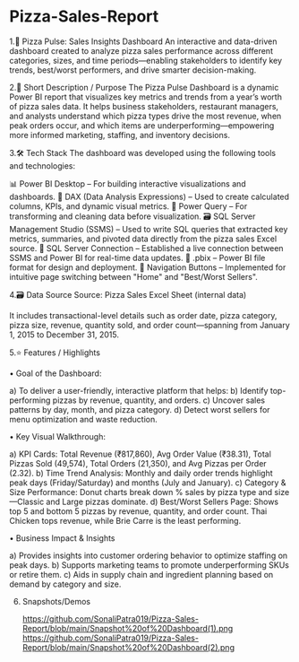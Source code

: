 # Pizza-Sales-Report

1.🍕 Pizza Pulse: Sales Insights Dashboard
An interactive and data-driven dashboard created to analyze pizza sales performance across different categories, sizes, and time periods—enabling stakeholders to identify key trends, best/worst performers, and drive smarter decision-making.

2.📌 Short Description / Purpose
The Pizza Pulse Dashboard is a dynamic Power BI report that visualizes key metrics and trends from a year’s worth of pizza sales data. It helps business stakeholders, restaurant managers, and analysts understand which pizza types drive the most revenue, when peak orders occur, and which items are underperforming—empowering more informed marketing, staffing, and inventory decisions.

3.🛠️ Tech Stack
The dashboard was developed using the following tools and technologies:

📊 Power BI Desktop – For building interactive visualizations and dashboards.
🧠 DAX (Data Analysis Expressions) – Used to create calculated columns, KPIs, and dynamic visual metrics.
📂 Power Query – For transforming and cleaning data before visualization.
🗃️ SQL Server Management Studio (SSMS) – Used to write SQL queries that extracted key metrics, summaries, and pivoted data directly from the pizza sales Excel source.
🔗 SQL Server Connection – Established a live connection between SSMS and Power BI for real-time data updates.
📁 .pbix – Power BI file format for design and deployment.
🧭 Navigation Buttons – Implemented for intuitive page switching between "Home" and "Best/Worst Sellers".

4.🗃️ Data Source
Source: Pizza Sales Excel Sheet (internal data)

It includes transactional-level details such as order date, pizza category, pizza size, revenue, quantity sold, and order count—spanning from January 1, 2015 to December 31, 2015.

5.⭐ Features / Highlights

• Goal of the Dashboard:

a) To deliver a user-friendly, interactive platform that helps:
b) Identify top-performing pizzas by revenue, quantity, and orders.
c) Uncover sales patterns by day, month, and pizza category.
d) Detect worst sellers for menu optimization and waste reduction.

• Key Visual Walkthrough:

a) KPI Cards: Total Revenue (₹817,860), Avg Order Value (₹38.31), Total Pizzas Sold (49,574), Total Orders (21,350), and Avg Pizzas per Order (2.32).
b) Time Trend Analysis: Monthly and daily order trends highlight peak days (Friday/Saturday) and months (July and January).
c) Category & Size Performance: Donut charts break down % sales by pizza type and size—Classic and Large pizzas dominate.
d) Best/Worst Sellers Page: Shows top 5 and bottom 5 pizzas by revenue, quantity, and order count. Thai Chicken tops revenue, while Brie Carre is the least performing.

• Business Impact & Insights

a) Provides insights into customer ordering behavior to optimize staffing on peak days.
b) Supports marketing teams to promote underperforming SKUs or retire them.
c) Aids in supply chain and ingredient planning based on demand by category and size.

6. Snapshots/Demos

   https://github.com/SonaliPatra019/Pizza-Sales-Report/blob/main/Snapshot%20of%20Dashboard(1).png
   https://github.com/SonaliPatra019/Pizza-Sales-Report/blob/main/Snapshot%20of%20Dashboard(2).png
   

